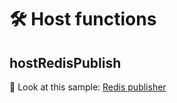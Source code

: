 # 🛠️ Host functions

## hostRedisPublish

👀 Look at this sample: [Redis publisher](../write-redis-publisher.md)


